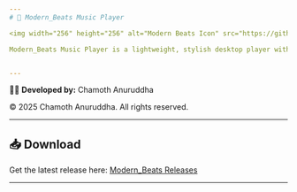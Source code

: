 ```yaml
---
# 🎵 Modern_Beats Music Player

<img width="256" height="256" alt="Modern Beats Icon" src="https://github.com/user-attachments/assets/a7e9d710-2803-4e66-a3af-51436f7b348c" />

Modern_Beats Music Player is a lightweight, stylish desktop player with modern glassmorphism UI, playlist management, smooth playback, dark/light theme support, and a fast, enjoyable experience for your favorite tracks.


---
```

👨‍💻 **Developed by:** Chamoth Anuruddha 

© 2025 Chamoth Anuruddha. All rights reserved.

---

## 📥 Download  
Get the latest release here: [Modern_Beats Releases](https://github.com/Chamoth554/Modern_Beats-Music-Player/releases)


---



